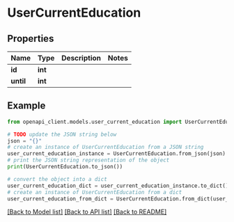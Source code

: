 # UserCurrentEducation


## Properties

Name | Type | Description | Notes
------------ | ------------- | ------------- | -------------
**id** | **int** |  | 
**until** | **int** |  | 

## Example

```python
from openapi_client.models.user_current_education import UserCurrentEducation

# TODO update the JSON string below
json = "{}"
# create an instance of UserCurrentEducation from a JSON string
user_current_education_instance = UserCurrentEducation.from_json(json)
# print the JSON string representation of the object
print(UserCurrentEducation.to_json())

# convert the object into a dict
user_current_education_dict = user_current_education_instance.to_dict()
# create an instance of UserCurrentEducation from a dict
user_current_education_from_dict = UserCurrentEducation.from_dict(user_current_education_dict)
```
[[Back to Model list]](../README.md#documentation-for-models) [[Back to API list]](../README.md#documentation-for-api-endpoints) [[Back to README]](../README.md)



